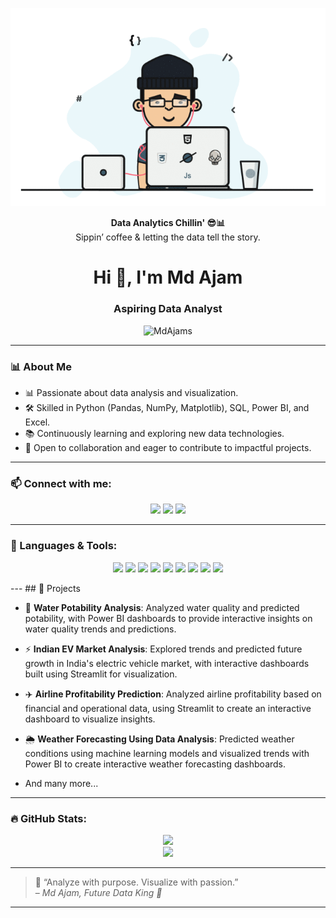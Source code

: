 <p align="center">
  <a href="https://github.com/MdAjams">
    <img src="https://raw.githubusercontent.com/AlaeddineMessadi/AlaeddineMessadi/main/web-developer-chilling.gif" alt="Data Analytics Chillin'" />
  </a>
</p>

<p align="center">
  <b>Data Analytics Chillin' 😎📊</b><br>
  Sippin’ coffee & letting the data tell the story.
</p>



<h1 align="center">Hi 👋, I'm Md Ajam</h1>
<h3 align="center">Aspiring Data Analyst</h3>

<p align="center">
  <img src="https://komarev.com/ghpvc/?username=MdAjams&label=Profile%20views&color=0e75b6&style=flat" alt="MdAjams" />
</p>

---

### 📊 About Me

- 📊 Passionate about data analysis and visualization.  
- 🛠️ Skilled in Python (Pandas, NumPy, Matplotlib), SQL, Power BI, and Excel.  
- 📚 Continuously learning and exploring new data technologies.  
- 🌱 Open to collaboration and eager to contribute to impactful projects.  

---

### 📫 Connect with me:

<p align="center">
  <a href="https://www.linkedin.com/in/mdajam/"><img src="https://img.shields.io/badge/LinkedIn-blue?logo=linkedin&style=for-the-badge" /></a>
  <a href="mailto:yourmail@example.com"><img src="https://img.shields.io/badge/Gmail-red?logo=gmail&style=for-the-badge" /></a>
  <a href="https://steady-custard-f9d466.netlify.app/"><img src="https://img.shields.io/badge/Portfolio-black?logo=firefox&style=for-the-badge" /></a>
</p>

---

### 🧠 Languages & Tools:

<p align="center">
  <img src="https://img.shields.io/badge/Python-3776AB?style=for-the-badge&logo=python&logoColor=white" />
  <img src="https://img.shields.io/badge/Pandas-150458?style=for-the-badge&logo=pandas&logoColor=white" />
  <img src="https://img.shields.io/badge/NumPy-013243?style=for-the-badge&logo=numpy&logoColor=white" />
  <img src="https://img.shields.io/badge/Matplotlib-11557c?style=for-the-badge&logo=plotly&logoColor=white" />
  <img src="https://img.shields.io/badge/SQL-003B57?style=for-the-badge&logo=mysql&logoColor=white" />
  <img src="https://img.shields.io/badge/PowerBI-F2C811?style=for-the-badge&logo=powerbi&logoColor=black" />
  <img src="https://img.shields.io/badge/Excel-217346?style=for-the-badge&logo=microsoft-excel&logoColor=white" />
  <img src="https://img.shields.io/badge/Git-F05032?style=for-the-badge&logo=git&logoColor=white" />
  <img src="https://img.shields.io/badge/GitHub-181717?style=for-the-badge&logo=github&logoColor=white" />
</p>
--- 
## 💼 Projects

  - 🎯 **Water Potability Analysis**: Analyzed water quality and predicted potability, with Power BI dashboards to provide interactive insights on water quality trends and predictions.
    
  - ⚡ **Indian EV Market Analysis**: Explored trends and predicted future growth in India's electric vehicle market, with interactive dashboards built using Streamlit for visualization.
  
  - ✈️ **Airline Profitability Prediction**: Analyzed airline profitability based on financial and operational data, using Streamlit to create an interactive dashboard to visualize insights.
  
  - 🌦️ **Weather Forecasting Using Data Analysis**: Predicted weather conditions using machine learning models and visualized trends with Power BI to create interactive weather forecasting dashboards.
  - And many more...



---


### 🔥 GitHub Stats:
<p align="center">
  <img src="https://github-readme-stats.vercel.app/api?username=MdAjams&show_icons=true&theme=tokyonight" />
  <br/>
  <img src="https://github-readme-stats.vercel.app/api/top-langs/?username=MdAjams&layout=compact&theme=tokyonight" />
</p>

---

> 🚀 “Analyze with purpose. Visualize with passion.”  
> – *Md Ajam, Future Data King 👑*

---


